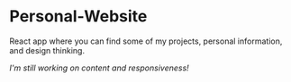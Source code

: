 
# Personal-Website

React app where you can find some of my projects, personal information, and design thinking.

*I'm still working on content and responsiveness!*
